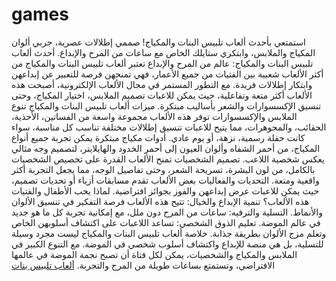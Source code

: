 # games
استمتعي بأحدث ألعاب تلبيس البنات والمكياج! صممي إطلالات عصرية، جربي ألوان المكياج والملابس، وابتكري ستايلك الخاص مع ساعات من المرح والإبداع.
أحدث ألعاب تلبيس البنات والمكياج: عالم من المرح والإبداع
تعتبر ألعاب تلبيس البنات والمكياج من أكثر الألعاب شعبية بين الفتيات من جميع الأعمار، فهي تمنحهن فرصة للتعبير عن إبداعهن وابتكار إطلالات فريدة. مع التطور المستمر في مجال الألعاب الإلكترونية، أصبحت هذه الألعاب أكثر متعة وتفاعلية، حيث يمكن للاعبات تصميم الملابس، اختيار المكياج، وحتى تنسيق الإكسسوارات والشعر بأساليب مبتكرة.
ميزات ألعاب تلبيس البنات والمكياج
تنوع الملابس والإكسسوارات
توفر هذه الألعاب مجموعة واسعة من الفساتين، الأحذية، الحقائب، والمجوهرات، مما يتيح للاعبات تنسيق إطلالات مختلفة تناسب كل مناسبة، سواء كانت حفلة رسمية، نزهة، أو يوم عادي.
أدوات مكياج مبتكرة
يمكن تجربة جميع أنواع المكياج، من أحمر الشفاه وألوان العيون إلى أحمر الخدود والهايلايتر، لتصميم وجه مثالي يعكس شخصية اللاعب.
تصميم الشخصيات
تمنح الألعاب القدرة على تخصيص الشخصيات بالكامل، من لون البشرة، تسريحة الشعر، وحتى تفاصيل الوجه، مما يجعل التجربة أكثر واقعية ومتعة.
التحديات والفعاليات
بعض الألعاب تقدم مسابقات أزياء أو تحديات تصميم، حيث يمكن للاعبات عرض إبداعهن والفوز بجوائز افتراضية.
لماذا يحب الأطفال والفتيات هذه الألعاب؟
تنمية الإبداع والخيال: تتيح هذه الألعاب فرصة التفكير في تنسيق الألوان والأنماط.
التسلية والترفيه: ساعات من المرح دون ملل، مع إمكانية تجربة كل ما هو جديد في عالم الموضة.
تعليم الذوق الشخصي: تساعد اللاعبات على اكتشاف أسلوبهن الخاص وتعلم مزج الألوان بطريقة جذابة.
خلاصة
ألعاب تلبيس البنات والمكياج ليست مجرد وسيلة للتسلية، بل هي منصة للإبداع واكتشاف أسلوب شخصي في الموضة. مع التنوع الكبير في الملابس والمكياج والشخصيات، يمكن لكل فتاة أن تصبح نجمة الموضة في عالمها الافتراضي، وتستمتع بساعات طويلة من المرح والتجربة.
<a href="https://www.al3abcoat.fyi/" target="_blank">ألعاب تلبيس بنات</a>
